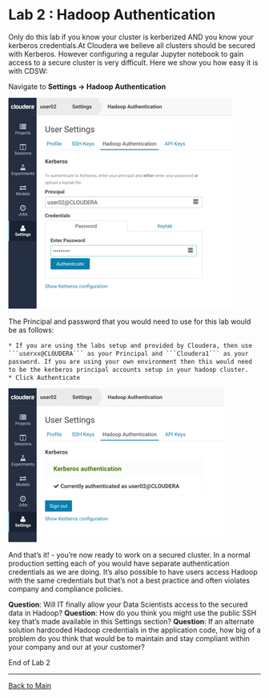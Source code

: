 # Lab 2 : Hadoop Authentication

Only do this lab if you know your cluster is kerberized AND you know your kerberos credentials.At Cloudera we believe all clusters should be secured with Kerberos. However configuring a regular Jupyter notebook to gain access to a secure cluster is very difficult. Here we show you how easy it is with CDSW:

Navigate to **Settings -> Hadoop Authentication**

![CDSW Hadoop Setup](../images/cdsw-hadoop-a.jpg)



The Principal and password that you would need to use for this lab would be as follows:

	* If you are using the labs setup and provided by Cloudera, then use ```userxx@CLOUDERA``` as your Principal and ```Cloudera1``` as your password. If you are using your own environment then this would need to be the kerberos principal accounts setup in your hadoop cluster. 
	* Click Authenticate

![CDSW Hadoop Setup](../images/cdsw-hadoop-b.jpg)



And that’s it! - you’re now ready to work on a secured cluster.
In a normal production setting each of you would have separate authentication credentials as we are doing.  It’s also possible to have users access Hadoop with the same credentials but that’s not a best practice and often violates company  and compliance policies.

**Question**: Will IT finally allow your Data Scientists access to the secured data in Hadoop?
**Question**: How do you think you might use the public SSH key that’s made available in this Settings section?
**Question**: If an alternate solution hardcoded Hadoop credentials in the application code, how big of a problem do you think that would be to maintain and stay compliant within your company and our at your customer?

End of Lab 2

----

[Back to Main](https://github.com/rajatrakesh/cdswlabs)